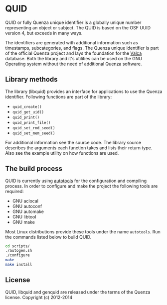 QUID
====

QUID or fully Quenza unique identifier is a globally unique number representing an object
or subject. The QUID is based on the OSF UUID version 4, but exceeds in many ways.

The identifiers are generated with additional information such as timestamps, subcategories,
and flags. The Quenza unique identifier is part of the official Quenza project and lays
the foundation for the [Valca](https://github.com/yorickdewid/Valca) database. Both the
library and it's utilities can be used on the GNU Operating system without the need of
additional Quenza software.

Library methods
---------------

The library (libquid) provides an interface for applications to use the Quenza identifier.
Following functions are part of the library:
 * `quid_create()`
 * `quid_get_uid()`
 * `quid_print()`
 * `quid_print_file()`
 * `quid_set_rnd_seed()`
 * `quid_set_mem_seed()`

For additional information see the source code. The library source describes the arguments
each function takes and lists their return type. Also see the example utility on how functions
are used.

The build process
-----------------

QUID is currently using [autotools](https://www.gnu.org/software/autoconf/) for the configuration
and compiling process. In order to configure and make the project the following tools are
required:
 * GNU aclocal
 * GNU autoconf
 * GNU automake
 * GNU libtool
 * GNU make

Most Linux distributions provide these tools under the name `autotools`. Run the commands listed
below to build QUID.
```bash
cd scripts/
./autogen.sh
./configure
make
make install
```

License
-------

QUID, libquid and genquid are released under the terms of the Quenza license.
Copyright (c) 2012-2014
